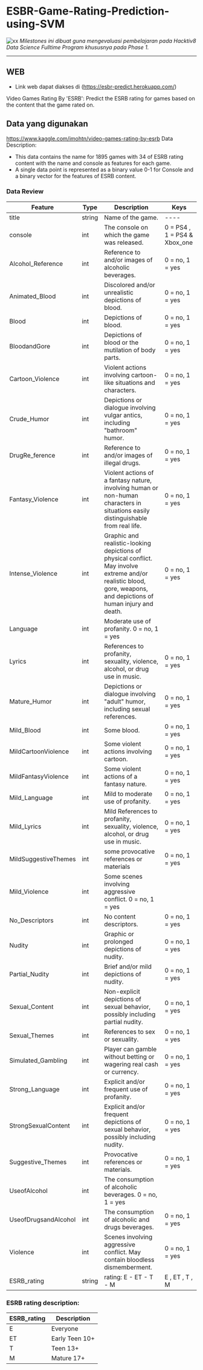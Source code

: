 # ESBR-Game-Rating-Prediction-using-SVM

![xx](https://github.com/H8-Assignments-Bay/p1---ftds006---m2-hafidzali04/blob/58ec0d540e85ec1c2b50119b74b930e3d9bbea18/Screenshot%202022-01-13%20204248.png)
_Milestones ini dibuat guna mengevaluasi pembelajaran pada Hacktiv8 Data Science Fulltime Program khususnya pada Phase 1._

---
## WEB

- Link web dapat diakses di (https://esbr-predict.herokuapp.com/)


Video Games Rating By 'ESRB':
Predict the ESRB rating for games based on the content that the game rated on.
## Data yang digunakan
https://www.kaggle.com/imohtn/video-games-rating-by-esrb
Data Description:

* This data contains the name for 1895 games with 34 of ESRB rating content with the name and console as features for each game.
* A single data point is represented as a binary value 0-1 for Console and a binary vector for the features of ESRB content.
### Data Review

|Feature |Type |Description |Keys|
|--- |--- |--- |--- |
title	| string |Name of the game.|----|
console |	int	| The console on which the game was released. |	0 = PS4 , 1 = PS4 & Xbox_one|
Alcohol_Reference |	int |	Reference to and/or images of alcoholic beverages.|	0 = no, 1 = yes|
Animated_Blood |	int |	Discolored and/or unrealistic depictions of blood.|	0 = no, 1 = yes|
Blood	| int |	Depictions of blood.	| 0 = no, 1 = yes|
BloodandGore |	int |	Depictions of blood or the mutilation of body parts.|	 0 = no, 1 = yes|
Cartoon_Violence |	int |	Violent actions involving cartoon-like situations and characters. |	0 = no, 1 = yes|
Crude_Humor |	int |	Depictions or dialogue involving vulgar antics, including "bathroom" humor.| 	0 = no, 1 = yes|
DrugRe_ference |	int	| Reference to and/or images of illegal drugs. |	0 = no, 1 = yes
Fantasy_Violence|	int|	Violent actions of a fantasy nature, involving human or non-human characters in situations easily distinguishable from real life.|	0 = no, 1 = yes
Intense_Violence |	int |	Graphic and realistic-looking depictions of physical conflict. May involve extreme and/or realistic blood, gore, weapons, and depictions of human injury and death. |	0 = no, 1 = yes
Language |	int |	Moderate use of profanity.	0 = no, 1 = yes
Lyrics |	int |	References to profanity, sexuality, violence, alcohol, or drug use in music.|	0 = no, 1 = yes
Mature_Humor	| int |	Depictions or dialogue involving "adult" humor, including sexual references.	|0 = no, 1 = yes
Mild_Blood	|int	|Some blood.|	0 = no, 1 = yes
MildCartoonViolence	|int|	Some violent actions involving cartoon.|	0 = no, 1 = yes
MildFantasyViolence	|int|	Some violent actions of a fantasy nature.|	0 = no, 1 = yes
Mild_Language	|int|	Mild to moderate use of profanity.	|0 = no, 1 = yes
Mild_Lyrics	|int|	Mild References to profanity, sexuality, violence, alcohol, or drug use in music.|	0 = no, 1 = yes
MildSuggestiveThemes	|int|	some provocative references or materials|	0 = no, 1 = yes
Mild_Violence	|int|	Some scenes involving aggressive conflict.	0 = no, 1 = yes
No_Descriptors	|int|	No content descriptors. |	0 = no, 1 = yes
Nudity	|int|	Graphic or prolonged depictions of nudity.|	0 = no, 1 = yes
Partial_Nudity |	int|	Brief and/or mild depictions of nudity.	|0 = no, 1 = yes
Sexual_Content	|int|	Non-explicit depictions of sexual behavior, possibly including partial nudity.|	0 = no, 1 = yes
Sexual_Themes	|int|	References to sex or sexuality.|	0 = no, 1 = yes
Simulated_Gambling	|int|	Player can gamble without betting or wagering real cash or currency.	|0 = no, 1 = yes
Strong_Language	|int|	Explicit and/or frequent use of profanity.|	0 = no, 1 = yes
StrongSexualContent	|int|	Explicit and/or frequent depictions of sexual behavior, possibly including nudity.|	0 = no, 1 = yes
Suggestive_Themes	|int|	Provocative references or materials.|	0 = no, 1 = yes
UseofAlcohol	|int|	The consumption of alcoholic beverages.	0 = no, 1 = yes
UseofDrugsandAlcohol |int|	The consumption of alcoholic and drugs beverages.	|0 = no, 1 = yes
Violence	|int|	Scenes involving aggressive conflict. May contain bloodless dismemberment.|	0 = no, 1 = yes
ESRB_rating	|string|	rating: E - ET - T - M |	 E , ET , T , M 

### ESRB rating description:

|ESRB_rating |	Description |
|---|---|
E	| Everyone|
ET	| Early Teen 10+|
T	| Teen 13+|
M	| Mature 17+|
